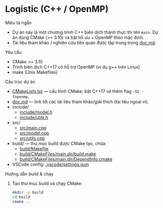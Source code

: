 # Logistic (C++ / OpenMP)

Miêu tả ngắn
- Dự án này là một chương trình C++ biên dịch thành thực thi tên `main`. Dự án dùng CMake (>= 3.10) và bật tối ưu + OpenMP theo mặc định.
- Tài liệu tham khảo / nghiên cứu liên quan được tập trung trong [doc.md](doc.md).

Yêu cầu
- CMake >= 3.10
- Trình biên dịch C++17 có hỗ trợ OpenMP (ví dụ g++ trên Linux)
- make (Unix Makefiles)

Cấu trúc dự án
- [CMakeLists.txt](CMakeLists.txt) — cấu hình CMake; bật C++17 và thêm flag `-O2 -fopenmp`.
- [doc.md](doc.md) — link tới các tài liệu tham khảo/giải thích (tài liệu ngoại vi).
- include/
  - [include/model.h](include/model.h)
  - [include/utils.h](include/utils.h)
- src/
  - [src/main.cpp](src/main.cpp)
  - [src/model.cpp](src/model.cpp)
  - [src/utils.cpp](src/utils.cpp)
- build/ — thư mục build được CMake tạo, chứa:
  - [build/Makefile](build/Makefile)
  - [build/CMakeFiles/main.dir/build.make](build/CMakeFiles/main.dir/build.make)
  - [build/CMakeFiles/main.dir/DependInfo.cmake](build/CMakeFiles/main.dir/DependInfo.cmake)
- VSCode config: [.vscode/settings.json](.vscode/settings.json)

Hướng dẫn build & chạy
1. Tạo thư mục build và chạy CMake:
   ```sh
   mkdir -p build
   cd build
   cmake ..